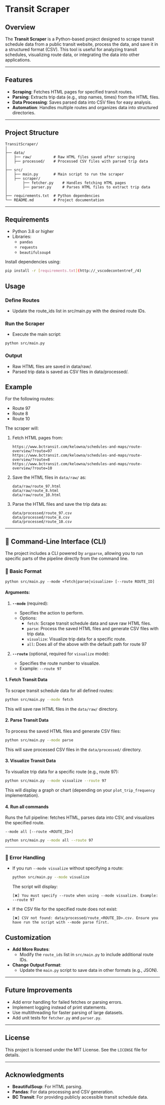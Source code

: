 # Transit Scraper

## Overview
The **Transit Scraper** is a Python-based project designed to scrape transit schedule data from a public transit website, process the data, and save it in a structured format (CSV). This tool is useful for analyzing transit schedules, visualizing route data, or integrating the data into other applications.

---

## Features
- **Scraping**: Fetches HTML pages for specified transit routes.
- **Parsing**: Extracts trip data (e.g., stop names, times) from the HTML files.
- **Data Processing**: Saves parsed data into CSV files for easy analysis.
- **Automation**: Handles multiple routes and organizes data into structured directories.

---

## Project Structure
```
TransitScraper/
│
├── data/
│   ├── raw/          # Raw HTML files saved after scraping
│   ├── processed/    # Processed CSV files with parsed trip data
│
├── src/
│   ├── main.py       # Main script to run the scraper
│   ├── scraper/
│       ├── fetcher.py    # Handles fetching HTML pages
│       ├── parser.py     # Parses HTML files to extract trip data
│
├── requirements.txt  # Python dependencies
└── README.md         # Project documentation
```

---

## Requirements
- Python 3.8 or higher
- Libraries:
  - `pandas`
  - `requests`
  - `beautifulsoup4`

Install dependencies using:
```bash
pip install -r [requirements.txt](http://_vscodecontentref_/4)
```

## Usage
### Define Routes

- Update the route_ids list in src/main.py with the desired route IDs.

### Run the Scraper
- Execute the main script:
```
python src/main.py
```
### Output

- Raw HTML files are saved in data/raw/.
- Parsed trip data is saved as CSV files in data/processed/.


## Example
For the following routes:
- Route 97
- Route 8
- Route 10

The scraper will:
1. Fetch HTML pages from:
   ```
   https://www.bctransit.com/kelowna/schedules-and-maps/route-overview/?route=97
   https://www.bctransit.com/kelowna/schedules-and-maps/route-overview/?route=8
   https://www.bctransit.com/kelowna/schedules-and-maps/route-overview/?route=10
   ```
2. Save the HTML files in `data/raw/` as:
   ```
   data/raw/route_97.html
   data/raw/route_8.html
   data/raw/route_10.html
   ```
3. Parse the HTML files and save the trip data as:
   ```
   data/processed/route_97.csv
   data/processed/route_8.csv
   data/processed/route_10.csv
   ```

---
## 🧪 Command-Line Interface (CLI)

The project includes a CLI powered by `argparse`, allowing you to run specific parts of the pipeline directly from the command line.

### 📌 Basic Format

```
python src/main.py --mode <fetch|parse|visualize> [--route ROUTE_ID]
```

#### Arguments:
1. **`--mode`** (required):
   - Specifies the action to perform.
   - Options:
     - `fetch`: Scrape transit schedule data and save raw HTML files.
     - `parse`: Process the saved HTML files and generate CSV files with trip data.
     - `visualize`: Visualize trip data for a specific route.
     - `all`: Does all of the above with the default path for route 97

2. **`--route`** (optional, required for `visualize` mode):
   - Specifies the route number to visualize.
   - Example: `--route 97`

#### 1. Fetch Transit Data
To scrape transit schedule data for all defined routes:
```bash
python src/main.py --mode fetch
```
This will save raw HTML files in the `data/raw/` directory.

#### 2. Parse Transit Data
To process the saved HTML files and generate CSV files:
```bash
python src/main.py --mode parse
```
This will save processed CSV files in the `data/processed/` directory.

#### 3. Visualize Transit Data
To visualize trip data for a specific route (e.g., route 97):
```bash
python src/main.py --mode visualize --route 97
```
This will display a graph or chart (depending on your `plot_trip_frequency` implementation).

#### 4. Run all commands
Runs the full pipeline: fetches HTML, parses data into CSV, and visualizes the specified route.

`--mode all [--route <ROUTE_ID>]`
```bash
python src/main.py --mode all --route 97
```
---
### 🛑 Error Handling
- If you run `--mode visualize` without specifying a route:
  ```bash
  python src/main.py --mode visualize
  ```
  The script will display:
  ```
  [❌] You must specify --route when using --mode visualize. Example: --route 97
  ```

- If the CSV file for the specified route does not exist:
  ```
  [❌] CSV not found: data/processed/route_<ROUTE_ID>.csv. Ensure you have run the script with --mode parse first.
  ```

## Customization
- **Add More Routes**:
  - Modify the `route_ids` list in `src/main.py` to include additional route IDs.
- **Change Output Format**:
  - Update the `main.py` script to save data in other formats (e.g., JSON).

---

## Future Improvements
- Add error handling for failed fetches or parsing errors.
- Implement logging instead of print statements.
- Use multithreading for faster parsing of large datasets.
- Add unit tests for `fetcher.py` and `parser.py`.

---

## License
This project is licensed under the MIT License. See the `LICENSE` file for details.

---

## Acknowledgments
- **BeautifulSoup**: For HTML parsing.
- **Pandas**: For data processing and CSV generation.
- **BC Transit**: For providing publicly accessible transit schedule data.
